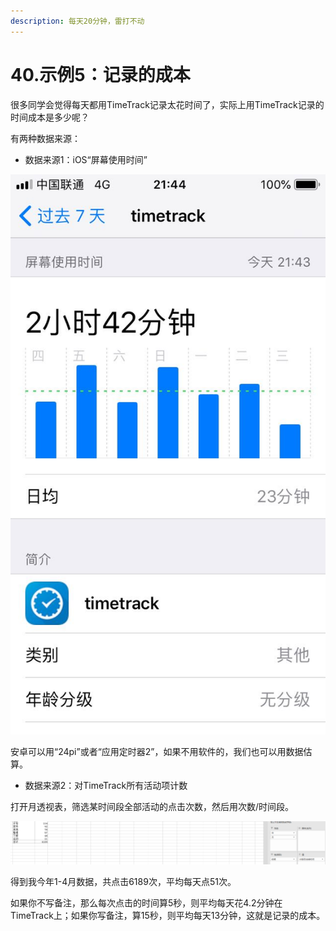 ```yaml
---
description: 每天20分钟，雷打不动
---
```


# 40.示例5：记录的成本

很多同学会觉得每天都用TimeTrack记录太花时间了，实际上用TimeTrack记录的时间成本是多少呢？

有两种数据来源：

* 数据来源1：iOS“屏幕使用时间”

![](../.gitbook/assets/tu-pian%20%2881%29.png)

安卓可以用“24pi”或者“应用定时器2”，如果不用软件的，我们也可以用数据估算。

* 数据来源2：对TimeTrack所有活动项计数

打开月透视表，筛选某时间段全部活动的点击次数，然后用次数/时间段。

![](../.gitbook/assets/tu-pian%20%2828%29.png)

得到我今年1-4月数据，共点击6189次，平均每天点51次。

如果你不写备注，那么每次点击的时间算5秒，则平均每天花4.2分钟在TimeTrack上；如果你写备注，算15秒，则平均每天13分钟，这就是记录的成本。

